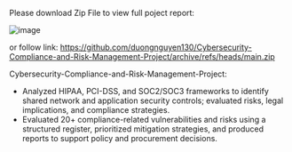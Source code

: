 Please download Zip File to view full poject report:

![image](https://github.com/user-attachments/assets/fbbaf879-9ee3-4742-bce9-b55be7f1df4b)

or follow link: https://github.com/duongnguyen130/Cybersecurity-Compliance-and-Risk-Management-Project/archive/refs/heads/main.zip

Cybersecurity-Compliance-and-Risk-Management-Project:
- Analyzed HIPAA, PCI-DSS, and SOC2/SOC3 frameworks to identify shared network and 
application security controls; evaluated risks, legal implications, and compliance strategies.
- Evaluated 20+ compliance-related vulnerabilities and risks using a structured register, prioritized 
mitigation strategies, and produced reports to support policy and procurement decisions.
